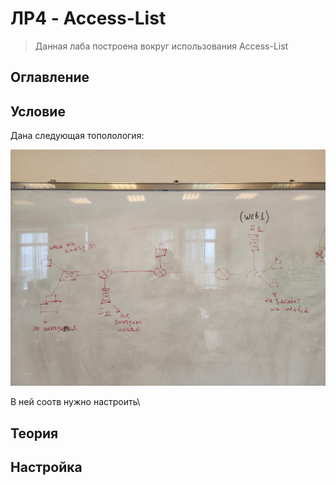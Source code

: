 # ЛР4 - Access-List

> Данная лаба построена вокруг использования Access-List

## Оглавление

## Условие

Дана следующая тополология:

![](./topology.jpg)

В ней соотв нужно настроить\

## Теория

## Настройка 


